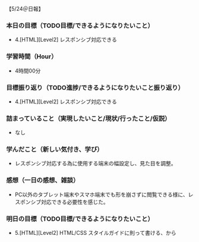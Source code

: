 【5/24＠日報】
### 本日の目標（TODO目標/できるようになりたいこと）
- 4.[HTML][Level2] レスポンシブ対応できる
### 学習時間（Hour）
- 4時間00分
### 目標振り返り（TODO進捗/できるようになりたいこと振り返り）
- 4.[HTML][Level2] レスポンシブ対応できる
### 詰まっていること（実現したいこと/現状/行ったこと/仮説）
- なし
### 学んだこと（新しい気付き、学び）
- レスポンシブ対応する為に使用する端末の幅設定し、見た目を調整。
### 感想（一日の感想、雑談）
- PC以外のタブレット端末やスマホ端末でも形を崩さずに閲覧できる様に、レスポンシブ対応できる必要性を感じた。
### 明日の目標（TODO目標/できるようになりたいこと）
- 5.[HTML][Level2] HTML/CSS スタイルガイドに則って書ける、から
